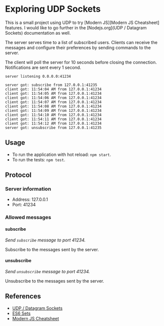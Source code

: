 # Exploring UDP Sockets

This is a small project using UDP to try [Modern JS][Modern JS Cheatsheet] features. I would like to go further in the [Nodejs.org](UDP / Datagram Sockets) documentation as well.


The server serves time to a list of subscribed users. Clients can receive the messages and configure their preferences by sending commands to the server.

The client will poll the server for 10 seconds before closing the connection. Notifications are sent every 1 second.

```
server listening 0.0.0.0:41234

server got: subscribe from 127.0.0.1:41235
client got: 11:54:04 AM from 127.0.0.1:41234
client got: 11:54:05 AM from 127.0.0.1:41234
client got: 11:54:06 AM from 127.0.0.1:41234
client got: 11:54:07 AM from 127.0.0.1:41234
client got: 11:54:08 AM from 127.0.0.1:41234
client got: 11:54:09 AM from 127.0.0.1:41234
client got: 11:54:10 AM from 127.0.0.1:41234
client got: 11:54:11 AM from 127.0.0.1:41234
client got: 11:54:12 AM from 127.0.0.1:41234
server got: unsubscribe from 127.0.0.1:41235
```

## Usage
- To run the application with hot reload: `npm start`.
- To run the tests: `npm test`.

## Protocol

### Server information

- Address: 127.0.0.1
- Port: 41234

### Allowed messages

#### subscribe

*Send `subscribe` message to port 41234.*

Subscribe to the messages sent by the server.

#### unsubscribe

*Send `unsubscribe` message to port 41234.*

Unsubscribe to the messages sent by the server.

## References
- [UDP / Datagram Sockets](https://nodejs.org/dist/latest-v8.x/docs/api/dgram.html)
- [ES6 Sets](https://developer.mozilla.org/en-US/docs/Web/JavaScript/Reference/Global_Objects/Set)
- [Modern JS Cheatsheet](https://github.com/mbeaudru/modern-js-cheatsheet)
